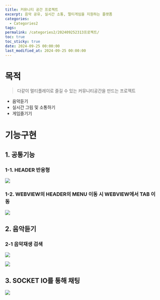 ```yaml
---
title: 커뮤니티 공간 프로젝트
excerpt: 음악 공유, 실시간 소통, 멀티게임을 지원하는 플랫폼
categories:
  - Categories2
tags: 
permalink: /categories2/202409252313프로젝트/
toc: true
toc_sticky: true
date: 2024-09-25 00:00:00
last_modified_at: 2024-09-25 00:00:00
---
```

# 목적
> 다같이 멀티플레이로 즐길 수 있는 커뮤니티공간을 만드는 프로젝트

- 음악듣기
- 실시간 그림 및 소통하기
- 게임즐기기

# 기능구현
## 1. 공통기능
### 1-1. HEADER 반응형
![](_github_open/asset/gifs/로그인%20및%20상세화면.gif)

### 1-2. WEBVIEW의 HEADER의 MENU 이동 시 WEBVIEW에서 TAB 이동
![](_github_open/asset/gifs/webview%20Header로%20Stack이동.gif)
## 2. 음악듣기

### 2-1 음악재생 검색
![](_github_open/asset/gifs/음악%20추가%20및%20재생.gif)

![](_github_open/asset/gifs/음악%20제목검색.gif)


## 3. SOCKET IO를 통해 채팅
![](_github_open/asset/gifs/socket%20io.gif)